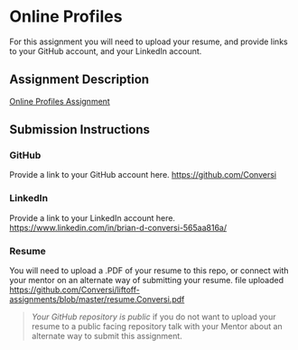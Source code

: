 # Online Profiles
For this assignment you will need to upload your resume, and provide links to your GitHub account, and your LinkedIn account.

## Assignment Description
[Online Profiles Assignment](https://education.launchcode.org/liftoff/assignments/online-profiles/)

## Submission Instructions
 
### GitHub
Provide a link to your GitHub account here.
 https://github.com/Conversi
### LinkedIn
Provide a link to your LinkedIn account here.
https://www.linkedin.com/in/brian-d-conversi-565aa816a/
### Resume
You will need to upload a .PDF of your resume to this repo, or connect with your mentor on an alternate way of submitting your resume.
file uploaded https://github.com/Conversi/liftoff-assignments/blob/master/resume.Conversi.pdf
> *Your GitHub repository is public* if you do not want to upload your resume to a public facing repository talk with your Mentor about an alternate way to submit this assignment.

